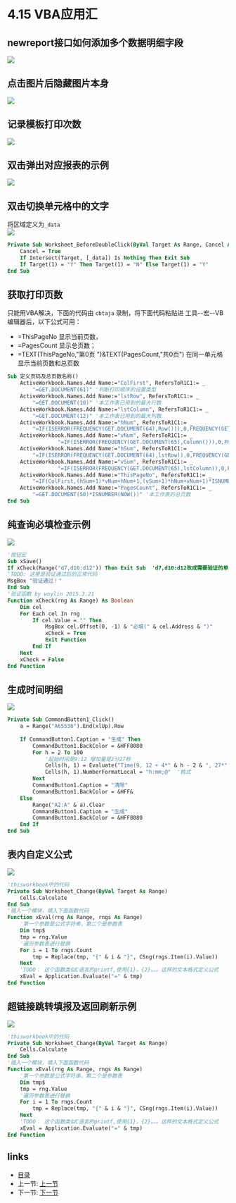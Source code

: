# 4.15 VBA应用汇
## newreport接口如何添加多个数据明细字段
![](images/4.15.jpg)

## 点击图片后隐藏图片本身
![](images/4.15.1.jpg)

## 记录模板打印次数
![](images/4.15.2.png)

## 双击弹出对应报表的示例
![](images/4.15.3.png)

## 双击切换单元格中的文字
将区域定义为`_data`  
![](images/4.15.4.jpg)  
```vb
Private Sub Worksheet_BeforeDoubleClick(ByVal Target As Range, Cancel As Boolean)
	Cancel = True
	If Intersect(Target, [_data]) Is Nothing Then Exit Sub
	If Target(1) = "Y" Then Target(1) = "N" Else Target(1) = "Y"
End Sub
```

## 获取打印页数
只能用VBA解决，下面的代码由 `cbtaja` 录制，将下面代码粘贴进 工具--宏--VB编辑器后，以下公式可用：
- =ThisPageNo 显示当前页数，
- =PagesCount 显示总页数；
- =TEXT(ThisPageNo,"第0页 ")&TEXT(PagesCount,"共0页") 在同一单元格显示当前页数和总页数  
```vb
Sub 定义页码及总页数名称()
    ActiveWorkbook.Names.Add Name:="ColFirst", RefersToR1C1:= _
        "=GET.DOCUMENT(61)" '判断打印顺序的设置类型
    ActiveWorkbook.Names.Add Name:="lstRow", RefersToR1C1:= _
        "=GET.DOCUMENT(10)" '本工作表已用到的最大行数
    ActiveWorkbook.Names.Add Name:="lstColumn", RefersToR1C1:= _
        "=GET.DOCUMENT(12)" '本工作表已用到的最大列数
    ActiveWorkbook.Names.Add Name:="hNum", RefersToR1C1:= _
        "=IF(ISERROR(FREQUENCY(GET.DOCUMENT(64),Row())),0,FREQUENCY(GET.DOCUMENT(64),Row()))" 'hNum为本单元格上方的水平分页符个数
    ActiveWorkbook.Names.Add Name:="vNum", RefersToR1C1:= _
                "=IF(ISERROR(FREQUENCY(GET.DOCUMENT(65),Column())),0,FREQUENCY(GET.DOCUMENT(65),Column()))" ''本单元格左边的垂直分页个数
    ActiveWorkbook.Names.Add Name:="hSum", RefersToR1C1:= _
        "=IF(ISERROR(FREQUENCY(GET.DOCUMENT(64),lstRow)),0,FREQUENCY(GET.DOCUMENT(64),lstRow))" ''本工作表最后一个单元格上方的水平分页符个数
    ActiveWorkbook.Names.Add Name:="vSum", RefersToR1C1:= _
                "=IF(ISERROR(FREQUENCY(GET.DOCUMENT(65),lstColumn)),0,FREQUENCY(GET.DOCUMENT(65),lstColumn))" ''本工作表最后一个单元格左边的垂直分页个数
    ActiveWorkbook.Names.Add Name:="ThisPageNo", RefersToR1C1:= _
        "=IF(ColFirst,(hSum+1)*vNum+hNum+1,(vSum+1)*hNum+vNum+1)*ISNUMBER(NOW())" '单元格所在页码
    ActiveWorkbook.Names.Add Name:="PagesCount", RefersToR1C1:= _
        "=GET.DOCUMENT(50)*ISNUMBER(NOW())" '本工作表的总页数
End Sub
```

## 纯查询必填检查示例
![](images/4.15.5.jpg)  
```vb
'按钮宏
Sub xSave()
If xCheck(Range("d7,d10:d12")) Then Exit Sub  'd7,d10:d12改成需要验证的单元格区域
'TODO: 这里是验证通过后的正常代码
MsgBox "验证通过！"
End Sub
'验证函数 by woylin 2015.3.21
Function xCheck(rng As Range) As Boolean
    Dim cel
    For Each cel In rng
        If cel.Value = "" Then
            MsgBox cel.Offset(0, -1) & "必填(" & cel.Address & ")"
            xCheck = True
            Exit Function
        End If
    Next
    xCheck = False
End Function
```

## 生成时间明细
![](images/4.15.6.jpg)    
```vb
Private Sub CommandButton1_Click()
	a = Range("A65536").End(xlUp).Row
	
	If CommandButton1.Caption = "生成" Then
		CommandButton1.BackColor = &HFF8080
		For h = 2 To 100
			'起始时间是9:12 增加量是2分27秒
			Cells(h, 1) = Evaluate("Time(9, 12 + 4*" & h - 2 & ", 27*" & h - 2 & ")")   
			Cells(h, 1).NumberFormatLocal = "h:mm;@"  '格式
		Next
		CommandButton1.Caption = "清除"
		CommandButton1.BackColor = &HFF&
	Else
		Range("A2:A" & a).Clear
		CommandButton1.Caption = "生成"
		CommandButton1.BackColor = &HFF8080
	End If
End Sub
```
## 表内自定义公式
![](images/4.15.7.jpg)    
```vb
'thisworkbook中的代码
Private Sub Worksheet_Change(ByVal Target As Range)
    Cells.Calculate
End Sub
'插入一个模块，填入下面函数代码
Function xEval(rng As Range, rngs As Range)
    '第一个参数是公式字符串，第二个是参数表
    Dim tmp$
    tmp = rng.Value
    '遍历参数表进行替换
    For i = 1 To rngs.Count
        tmp = Replace(tmp, "{" & i & "}", CSng(rngs.Item(i).Value))
    Next
    'TODO： 这个函数类似C语言的printf,使用{1}，{2}。。。这样的文本格式定义公式
    xEval = Application.Evaluate("=" & tmp)
End Function
```
## 超链接跳转填报及返回刷新示例
![](images/4.15.8.gif)    
```vb
'thisworkbook中的代码
Private Sub Worksheet_Change(ByVal Target As Range)
    Cells.Calculate
End Sub
'插入一个模块，填入下面函数代码
Function xEval(rng As Range, rngs As Range)
    '第一个参数是公式字符串，第二个是参数表
    Dim tmp$
    tmp = rng.Value
    '遍历参数表进行替换
    For i = 1 To rngs.Count
        tmp = Replace(tmp, "{" & i & "}", CSng(rngs.Item(i).Value))
    Next
    'TODO： 这个函数类似C语言的printf,使用{1}，{2}。。。这样的文本格式定义公式
    xEval = Application.Evaluate("=" & tmp)
End Function
```


## links
  * [目录](<preface.md>)
  * 上一节: [上一节](<04.14.md>)
  * 下一节: [下一节](<04.16.md>)
